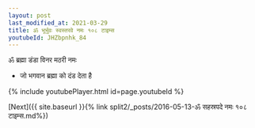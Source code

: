 ```yaml
---
layout: post
last_modified_at: 2021-03-29
title: ॐ भूर्भुवः स्वस्तरवे नमः १०८ टाइम्स
youtubeId: JHZbpnhk_84
---
```

 
 
 ॐ ब्रह्मा डंडा विनर मठरी नमः  
 
 - जो भगवान ब्रह्मा को दंड देता है 
 
  
 
  
 
 
 
 
 
 


{% include youtubePlayer.html id=page.youtubeId %}
 
[Next]({{ site.baseurl }}{% link  split2/_posts/2016-05-13-ॐ सहस्रपदे नमः १०८ टाइम्स.md%})
 
